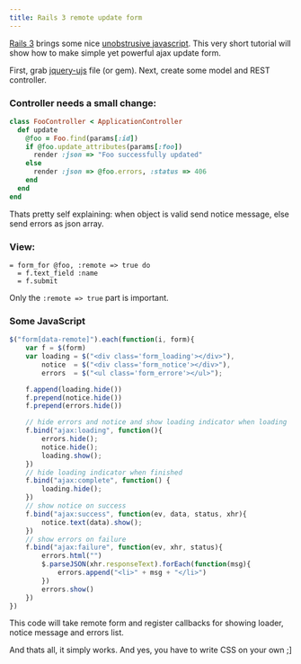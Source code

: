 ```yaml
---
title: Rails 3 remote update form
---
```


 <!-- 17th August 2010 -->

[Rails 3](http://rubyonrails.org) brings some nice [unobstrusive javascript](http://www.simonecarletti.com/blog/2010/06/unobtrusive-javascript-in-rails-3/). This very short tutorial will show how to make simple yet powerful ajax update form.

First, grab [jquery-ujs](http://github.com/rails/jquery-ujs) file (or gem). Next, create some model and REST controller.

### Controller needs a small change:
```ruby
class FooController < ApplicationController
  def update
    @foo = Foo.find(params[:id])
    if @foo.update_attributes(params[:foo])
      render :json => "Foo successfully updated"
    else
      render :json => @foo.errors, :status => 406
    end
  end
end
```

Thats pretty self explaining: when object is valid send notice message, else send errors as json array.

### View:
```haml
= form_for @foo, :remote => true do
  = f.text_field :name
  = f.submit
```

Only the `:remote => true` part is important.

### Some JavaScript
```js    
$("form[data-remote]").each(function(i, form){
    var f = $(form)
    var loading = $("<div class='form_loading'></div>"),
        notice  = $("<div class='form_notice'></div>"),
        errors  = $("<ul class='form_errore'></ul>");

    f.append(loading.hide())
    f.prepend(notice.hide())
    f.prepend(errors.hide())

    // hide errors and notice and show loading indicator when loading
    f.bind("ajax:loading", function(){
        errors.hide();
        notice.hide();
        loading.show();
    })
    // hide loading indicator when finished
    f.bind("ajax:complete", function() {
        loading.hide();
    })
    // show notice on success
    f.bind("ajax:success", function(ev, data, status, xhr){
        notice.text(data).show();
    })
    // show errors on failure
    f.bind("ajax:failure", function(ev, xhr, status){
        errors.html("")
        $.parseJSON(xhr.responseText).forEach(function(msg){
            errors.append("<li>" + msg + "</li>")
        })
        errors.show()
    })
})
```

This code will take remote form and register callbacks for showing loader, notice message and errors list.

And thats all, it simply works. And yes, you have to write CSS on your own ;]
